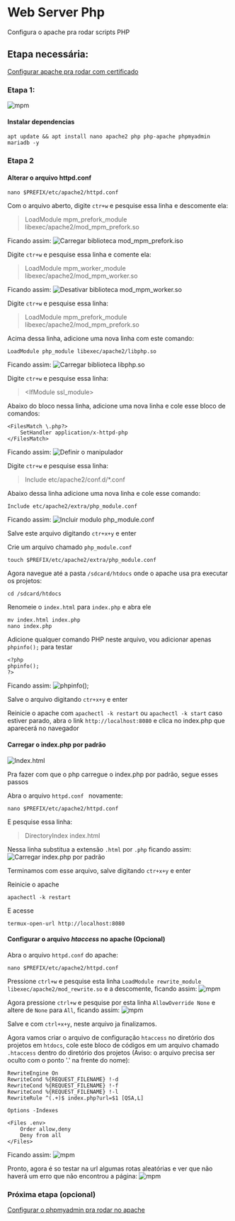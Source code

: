 # Web Server Php
Configura o apache pra rodar scripts PHP

## Etapa necessária:
<a href="https://github.com/Olliv3r/Web-Server">Configurar apache pra rodar com certificado</a>

### Etapa 1:
![mpm](https://github.com/Olliv3r/Web-Server-Php/blob/main/media/php_main.jpg)

#### Instalar dependencias
```
apt update && apt install nano apache2 php php-apache phpmyadmin mariadb -y
```

### Etapa 2
#### Alterar o arquivo  httpd.conf
```
nano $PREFIX/etc/apache2/httpd.conf
```

Com o arquivo aberto, digite `ctr+w` e pesquise essa linha e descomente ela:
> LoadModule mpm_prefork_module libexec/apache2/mod_mpm_prefork.so

Ficando assim:
![Carregar biblioteca mod_mpm_prefork.iso](https://github.com/Olliv3r/Web-Server-Php/blob/main/media/php-mpm_prefork_module.jpg)


Digite `ctr+w` e pesquise essa linha e comente ela:
> LoadModule mpm_worker_module libexec/apache2/mod_mpm_worker.so

Ficando assim:
![Desativar biblioteca mod_mpm_worker.so](https://github.com/Olliv3r/Web-Server-Php/blob/main/media/php-mpm-worker-module.jpg)

Digite `ctr+w` e pesquise essa linha:
> LoadModule mpm_prefork_module libexec/apache2/mod_mpm_prefork.so

Acima dessa linha, adicione uma nova linha com este comando:
```
LoadModule php_module libexec/apache2/libphp.so
```
Ficando assim:
![Carregar biblioteca libphp.so](https://github.com/Olliv3r/Web-Server-Php/blob/main/media/php-php_module.jpg)

Digite `ctr+w` e pesquise essa linha:
> &lt;IfModule ssl_module>

Abaixo do bloco nessa linha, adicione uma nova linha e cole esse bloco de comandos: 
```
<FilesMatch \.php?>
    SetHandler application/x-httpd-php
</FilesMatch>
```

Ficando assim:
![Definir o manipulador](https://github.com/Olliv3r/Web-Server-Php/blob/main/media/php-ifmodule.jpg)

Digite `ctr+w` e pesquise essa linha:
> Include etc/apache2/conf.d/*.conf

Abaixo dessa linha adicione uma nova linha e cole esse comando:
```
Include etc/apache2/extra/php_module.conf
```

Ficando assim:
![Incluir modulo php_module.conf](https://github.com/Olliv3r/Web-Server-Php/blob/main/media/php-php_module.conf.jpg)

Salve este arquivo digitando `ctr+x+y` e enter

Crie um arquivo chamado `php_module.conf`
```
touch $PREFIX/etc/apache2/extra/php_module.conf
```

Agora navegue até a pasta `/sdcard/htdocs` onde o apache usa pra executar os projetos:
```
cd /sdcard/htdocs
```

Renomeie o `index.html` para `index.php` e abra ele
```
mv index.html index.php
nano index.php
```

Adicione qualquer comando PHP neste arquivo, vou adicionar apenas `phpinfo();` para testar
```
<?php
phpinfo();
?>
```
Ficando assim:
![phpinfo();](https://github.com/Olliv3r/Web-Server-Php/blob/main/media/php-phpinfo().jpg)

Salve o arquivo digitando `ctr+x+y` e enter

Reinicie o apache com `apachectl -k restart` ou `apachectl -k start` caso estiver parado, abra o link `http://localhost:8080` e clica no index.php que aparecerá no navegador

#### Carregar o index.php por padrão
![Index.html](https://github.com/Olliv3r/Web-Server-Php/blob/main/media/php-index.html.jpg)

Pra fazer com que o php carregue o index.php por padrão, segue esses passos

Abra o arquivo `httpd.conf ` novamente:
```
nano $PREFIX/etc/apache2/httpd.conf
```

 E pesquise essa linha:
> DirectoryIndex index.html

Nessa linha substitua a extensão `.html` por `.php` ficando assim:
![Carregar index.php por padrão](https://github.com/Olliv3r/Web-Server-Php/blob/main/media/php-index.php.jpg)

Terminamos com esse arquivo, salve digitando `ctr+x+y` e enter

Reinicie o apache
```
apachectl -k restart
```

E acesse
```
termux-open-url http://localhost:8080
```

#### Configurar o arquivo *htaccess* no apache (Opcional)

Abra o arquivo `httpd.conf` do apache:
```
nano $PREFIX/etc/apache2/httpd.conf
```
Pressione `ctrl+w` e pesquise esta linha `LoadModule rewrite_module libexec/apache2/mod_rewrite.so` e a descomente, ficando assim:
![mpm](https://github.com/Olliv3r/Web-Server-Php/blob/main/media/mod_rewrite.jpg)

Agora pressione `ctrl+w` e pesquise por esta linha `AllowOverride None` e altere de `None` para `All`, ficando assim:
![mpm](https://github.com/Olliv3r/Web-Server-Php/blob/main/media/allowOverRide.jpg)

Salve e com `ctrl+x+y`, neste arquivo ja finalizamos.

Agora vamos criar o arquivo de configuração `htaccess` no diretório dos projetos em `htdocs`, cole este bloco de códigos em um arquivo chamado `.htaccess` dentro do diretório dos projetos (Aviso: o arquivo precisa ser oculto com o ponto '.' na frente do nome):

```
RewriteEngine On
RewriteCond %{REQUEST_FILENAME} !-d
RewriteCond %{REQUEST_FILENAME} !-f
RewriteCond %{REQUEST_FILENAME} !-l
RewriteRule ^(.+)$ index.php?url=$1 [QSA,L]

Options -Indexes

<Files .env>
    Order allow,deny
    Deny from all
</Files>
```

Ficando assim:
![mpm](https://github.com/Olliv3r/Web-Server-Php/blob/main/media/htaccess.jpg)

Pronto, agora é so testar na url algumas rotas aleatórias e ver que não haverá um erro que não encontrou a página:
![mpm](https://github.com/Olliv3r/Web-Server-Php/blob/main/media/route_testing.jpg)

### Próxima etapa (opcional)
<a href="https://github.com/Olliv3r/Web-Server-Mysql">Configurar o phpmyadmin pra rodar no apache</a>

